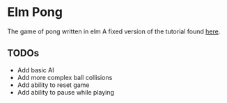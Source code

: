 Elm Pong
========

The game of pong written in elm
A fixed version of the tutorial found [here](http://elm-lang.org/blog/Pong.elm).

TODOs
-----
* Add basic AI
* Add more complex ball collisions
* Add ability to reset game
* Add ability to pause while playing